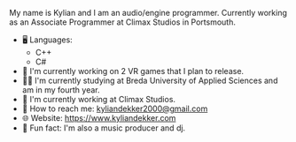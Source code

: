 My name is Kylian and I am an audio/engine programmer.
Currently working as an Associate Programmer at Climax Studios in Portsmouth.

- 🖥️ Languages:
  - C++
  - C#
- 🐑 I'm currently working on 2 VR games that I plan to release.
- 👨‍🎓 I'm currently studying at Breda University of Applied Sciences and am in my fourth year.
- 💼 I'm currently working at Climax Studios.
- 📧 How to reach me: kyliandekker2000@gmail.com
- 🌐 Website: https://www.kyliandekker.com
- 🎵 Fun fact: I'm also a music producer and dj.
